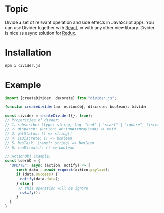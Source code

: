 # Topic
Divide a set of relevant operation and side effects in JavaScript apps.
You can use Divider together with [React](https://reactjs.org/), or with any other view library.
Divider is nice as async solution for [Redux](https://redux.js.org/).

# Installation
`npm i divider.js`

# Example
``` javascript
import {createDivider, decorate} from "divider.js";

function createDivider(ao: ActionObj, discrete: boolean): Divider

const divider = createDivider({}, true);
// Properities of divder: 
// 1、subscribe: (type: string, tag: "end" | "start" | "ignore", listener: Function) => Cancel;
// 2、dispatch: (action: ActionWithPayload) => void
// 3、getStatus: () => string[]
// 4、isDiscrete: () => boolean
// 5、hasTask: (name?: string) => boolean
// 6、canDispatch: () => boolean

// ActionObj Example:
const UserAO = {
  "UPDATE": async (action, notify) => {
     const data = await request(action.payload);
     if (data.success) {
       notify(data.data);
     } else {
      // this operation will be ignore
       notify();
     }
  }
}